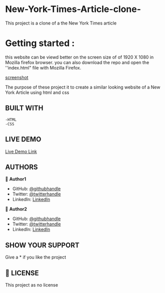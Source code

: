 # New-York-Times-Article-clone-
This project is a clone of a the New York Times article

# Getting started :
this website can be viewd better on the screen size of of 1920 X 1080 in Mozilla firefox browser.
you can also download the repo and open the ''index.html" file with Mozilla Firefox.

[screenshot](images/YorkTimes.png)

The purpose of these project it to create a similar looking website of a New York Article using html and css

## BUILT WITH

    -HTML
    -CSS

## LIVE DEMO

[Live Demo Link](https://ixboy.github.io/New-York-Times-Article-clone-/)

##  AUTHORS

👤 **Author1**

- GitHub: [@githubhandle](https://github.com/widzthedvloper)
- Twitter: [@twitterhandle](https://twitter.com/widzthedvloper)
- LinkedIn: [LinkedIn](https://www.linkedin.com/in/widzmarc-jean-nesly-phelle-252a26129/)

👤 **Author2**

- GitHub: [@githubhandle](https://github.com/ixboy)
- Twitter: [@twitterhandle](https://twitter.com/ismaelixboy)
- LinkedIn: [LinkedIn](https://www.linkedin.com/in/ismael-antonio-0b7712114/)

## SHOW YOUR SUPPORT
Give a * if you like the project

## 📝 LICENSE
This project as no license
